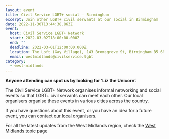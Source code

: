 ```yaml
---
layout: event
title: Civil Service LGBT+ social – Birmingham
excerpt: Join other LGBT+ civil servants at our social in Birmingham
date: 2022-11-30T13:44:38.863Z
event:
  host: Civil Service LGBT+ Network
  start: 2022-03-02T18:00:00.000Z
  end: ""
  deadline: 2022-03-01T12:00:00.000Z
  location: The Loft (Gay Village), 143 Bromsgrove St, Birmingham B5 6RG
  email: westmidlands@civilservice.lgbt
category:
  - west-midlands
---
```

**Anyone attending can spot us by looking for ‘Liz the Unicorn’.**

The Civil Service LGBT+ Network organises informal networking and social events so that LGBT+ civil servants can meet each other. Our local organisers organise these events in various cities across the country.

If you have questions about this event, or you have an idea for a future event, you can contact [our local organisers](/team).

For all the latest updates from the West Midlands region, check the [West Midlands topic page](/topic/west-midlands)